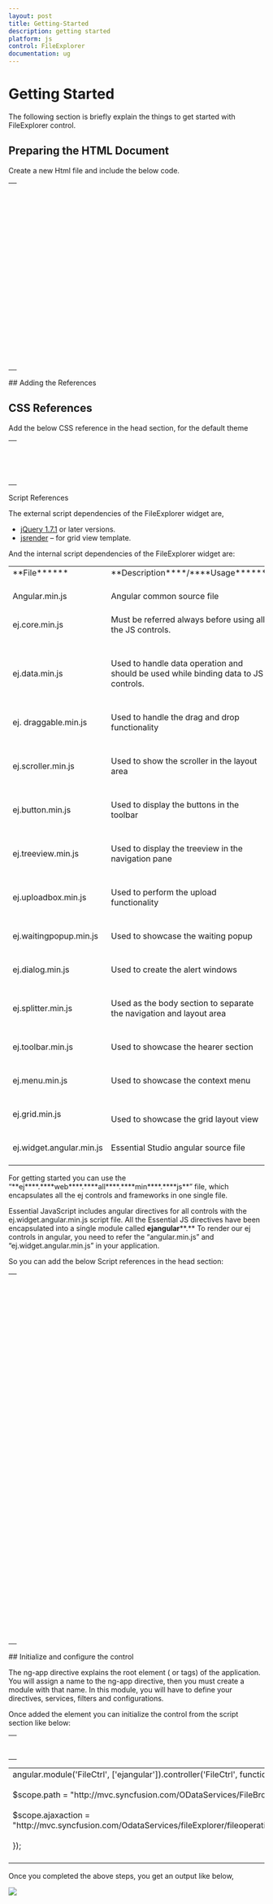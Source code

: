 ```yaml
---
layout: post
title: Getting-Started
description: getting started
platform: js
control: FileExplorer
documentation: ug
---
```


# Getting Started

The following section is briefly explain the things to get started with FileExplorer control.

## Preparing the HTML Document

Create a new Html file and include the below code.

<table>
<tr>
<td>
<!DOCTYPE html><br/><br/><html xmlns="http://www.w3.org/1999/xhtml"><br/><br/><head><br/><br/><meta charset="utf-8"><br/><br/><title> </title><br/><br/></head><br/><br/><body><br/><br/></body><br/><br/></html><br/><br/></td></tr>
</table>
## Adding the References

## CSS References

Add the below CSS reference in the head section, for the default theme

<table>
<tr>
<td>
<link rel="stylesheet" href="http://cdn.syncfusion.com/14.3.0.49/js/web/flat-azure/ej.web.all.min.css" /><br/><br/><br/><br/></td></tr>
</table>
Script References

The external script dependencies of the FileExplorer widget are,

* [jQuery 1.7.1](http://jquery.com/# "") or later versions.
* [jsrender](https://www.jsviews.com/#jsrender "") – for grid view template.

And the internal script dependencies of the FileExplorer widget are:

<table>
<tr>
<td>
**File******<br/><br/></td><td>
**Description****/****Usage******<br/><br/></td></tr>
<tr>
<td>
Angular.min.js<br/><br/></td><td>
Angular common source file<br/><br/></td></tr>
<tr>
<td>
ej.core.min.js<br/><br/><br/></td><td>
Must be referred always before using all the JS controls.<br/><br/><br/></td></tr>
<tr>
<td>
ej.data.min.js<br/><br/><br/></td><td>
Used to handle data operation and should be used while binding data to JS controls.<br/><br/><br/></td></tr>
<tr>
<td>
ej. draggable.min.js<br/><br/><br/></td><td>
Used to handle the drag and drop functionality<br/><br/><br/></td></tr>
<tr>
<td>
ej.scroller.min.js<br/><br/><br/></td><td>
Used to show the scroller in the layout area<br/><br/><br/></td></tr>
<tr>
<td>
ej.button.min.js<br/><br/><br/></td><td>
Used to display the buttons in the toolbar<br/><br/><br/></td></tr>
<tr>
<td>
ej.treeview.min.js<br/><br/><br/></td><td>
Used to display the treeview in the navigation pane<br/><br/><br/></td></tr>
<tr>
<td>
ej.uploadbox.min.js<br/><br/><br/></td><td>
Used to perform the upload functionality <br/><br/><br/></td></tr>
<tr>
<td>
ej.waitingpopup.min.js<br/><br/><br/></td><td>
Used to showcase the waiting popup<br/><br/><br/></td></tr>
<tr>
<td>
ej.dialog.min.js<br/><br/><br/></td><td>
Used to create the alert windows <br/><br/><br/></td></tr>
<tr>
<td>
ej.splitter.min.js<br/><br/><br/></td><td>
Used as the body section to separate the navigation and layout area<br/><br/><br/></td></tr>
<tr>
<td>
ej.toolbar.min.js<br/><br/><br/></td><td>
Used to showcase the hearer section<br/><br/><br/></td></tr>
<tr>
<td>
ej.menu.min.js<br/><br/><br/></td><td>
Used to showcase the context menu<br/><br/><br/></td></tr>
<tr>
<td>
ej.grid.min.js<br/><br/><br/></td><td>
Used to showcase the grid layout view<br/><br/></td></tr>
<tr>
<td>
ej.widget.angular.min.js<br/><br/></td><td>
Essential Studio angular source file<br/><br/></td></tr>
</table>
For getting started you can use the “**ej****.****web****.****all****.****min****.****js**” file, which encapsulates all the ej controls and frameworks in one single file.

Essential JavaScript includes angular directives for all controls with the ej.widget.angular.min.js script file. All the Essential JS directives have been encapsulated into a single module called **ejangular****.** To render our ej controls in angular, you need to refer the “angular.min.js” and “ej.widget.angular.min.js” in your application.

So you can add the below Script references in the head section:

<table>
<tr>
<td>
<!doctype html><br/><br/><html lang="en" ng-app="'FileApp'"><br/><br/><head><br/><br/><title>Essential Studio for JavaScript : Angular JS Support for FileExplorer </title><br/><br/><!-- Style sheet for default theme (flat azure) --><br/><br/><link href="http://cdn.syncfusion.com/14.3.0.49/js/web/flat-azure/ej.web.all.min.css" rel="stylesheet" /><br/><br/><!--Scripts--><br/><br/><script src="http://cdn.syncfusion.com/js/assets/external/jquery-1.11.3.min.js" type="text/javascript"> </script><br/><br/><script src="http://cdn.syncfusion.com/js/assets/external/jquery.easing.1.3.min.js" type="text/javascript"></script><br/><br/><script src="http://cdn.syncfusion.com/js/assets/external/angular.min.js"></script><br/><br/><script type="text/javascript" src="http://cdn.syncfusion.com/14.3.0.49/js/web/ej.web.all.min.js "></script><br/><br/><script src="http://cdn.syncfusion.com/14.3.0.49/js/common/ej.widget.angular.min.js"></script><br/><br/><!--Add custom scripts here --><br/><br/></head><br/><br/><body><br/><br/><!--Add the elements here--><br/><br/></body><br/><br/></html><br/><br/></td></tr>
</table>
## Initialize and configure the control

The ng-app directive explains the root element (<html> or <body> tags) of the application. You will assign a name to the ng-app directive, then you must create a module with that name. In this module, you will have to define your directives, services, filters and configurations.

Once added the element you can initialize the control from the script section like below:

<table>
<tr>
<td>
<div id="fileExplorer" ej-fileexplorer e-path="path" e-ajaxaction="ajaxaction" e-isresponsive="true" e-layout="grid" e-width="100%" ></div><br/><br/></td></tr>
</table>
<table>
<tr>
<td>
angular.module('FileCtrl', ['ejangular']).controller('FileCtrl', function ($scope) {<br/><br/>$scope.path = "http://mvc.syncfusion.com/ODataServices/FileBrowser/",<br/><br/>$scope.ajaxaction = "http://mvc.syncfusion.com/OdataServices/fileExplorer/fileoperation/doJSONAction"<br/><br/>});<br/><br/></td></tr>
</table>
Once you completed the above steps, you get an output like below,

![](GettingStarted_images/GettingStarted_img1.jpeg)


